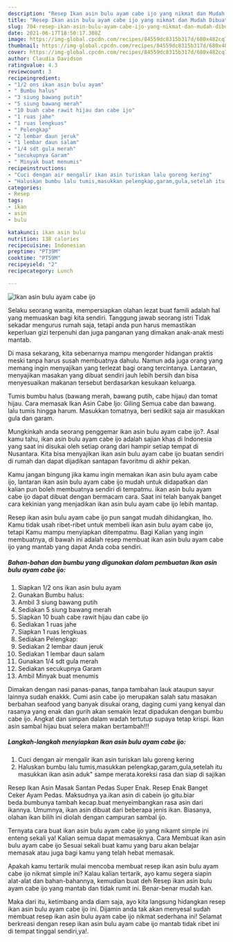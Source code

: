 ```yaml
---
description: "Resep Ikan asin bulu ayam cabe ijo yang nikmat dan Mudah Dibuat"
title: "Resep Ikan asin bulu ayam cabe ijo yang nikmat dan Mudah Dibuat"
slug: 704-resep-ikan-asin-bulu-ayam-cabe-ijo-yang-nikmat-dan-mudah-dibuat
date: 2021-06-17T18:50:17.308Z
image: https://img-global.cpcdn.com/recipes/84559dc8315b317d/680x482cq70/ikan-asin-bulu-ayam-cabe-ijo-foto-resep-utama.jpg
thumbnail: https://img-global.cpcdn.com/recipes/84559dc8315b317d/680x482cq70/ikan-asin-bulu-ayam-cabe-ijo-foto-resep-utama.jpg
cover: https://img-global.cpcdn.com/recipes/84559dc8315b317d/680x482cq70/ikan-asin-bulu-ayam-cabe-ijo-foto-resep-utama.jpg
author: Claudia Davidson
ratingvalue: 4.3
reviewcount: 3
recipeingredient:
- "1/2 ons ikan asin bulu ayam"
- " Bumbu halus"
- "3 siung bawang putih"
- "5 siung bawang merah"
- "10 buah cabe rawit hijau dan cabe ijo"
- "1 ruas jahe"
- "1 ruas lengkuas"
- " Pelengkap"
- "2 lembar daun jeruk"
- "1 lembar daun salam"
- "1/4 sdt gula merah"
- "secukupnya Garam"
- " Minyak buat menumis"
recipeinstructions:
- "Cuci dengan air mengalir ikan asin turiskan lalu goreng kering"
- "Haluskan bumbu lalu tumis,masukkan pelengkap,garam,gula,setelah itu masukkan ikan asin aduk&#34; sampe merata.koreksi rasa dan siap di sajikan"
categories:
- Resep
tags:
- ikan
- asin
- bulu

katakunci: ikan asin bulu 
nutrition: 138 calories
recipecuisine: Indonesian
preptime: "PT39M"
cooktime: "PT59M"
recipeyield: "2"
recipecategory: Lunch

---
```



![Ikan asin bulu ayam cabe ijo](https://img-global.cpcdn.com/recipes/84559dc8315b317d/680x482cq70/ikan-asin-bulu-ayam-cabe-ijo-foto-resep-utama.jpg)

Selaku seorang wanita, mempersiapkan olahan lezat buat famili adalah hal yang memuaskan bagi kita sendiri. Tanggung jawab seorang istri Tidak sekadar mengurus rumah saja, tetapi anda pun harus memastikan keperluan gizi terpenuhi dan juga panganan yang dimakan anak-anak mesti mantab.

Di masa  sekarang, kita sebenarnya mampu mengorder hidangan praktis meski tanpa harus susah membuatnya dahulu. Namun ada juga orang yang memang ingin menyajikan yang terlezat bagi orang tercintanya. Lantaran, menyajikan masakan yang dibuat sendiri jauh lebih bersih dan bisa menyesuaikan makanan tersebut berdasarkan kesukaan keluarga. 

Tumis bumbu halus (bawang merah, bawang putih, cabe hijau) dan tomat hijau. Cara memasak Ikan Asin Cabe Ijo: Giling Semua cabe dan bawang. lalu tumis hingga harum. Masukkan tomatnya, beri sedikit saja air masukkan gula dan garam.

Mungkinkah anda seorang penggemar ikan asin bulu ayam cabe ijo?. Asal kamu tahu, ikan asin bulu ayam cabe ijo adalah sajian khas di Indonesia yang saat ini disukai oleh setiap orang dari hampir setiap tempat di Nusantara. Kita bisa menyajikan ikan asin bulu ayam cabe ijo buatan sendiri di rumah dan dapat dijadikan santapan favoritmu di akhir pekan.

Kamu jangan bingung jika kamu ingin memakan ikan asin bulu ayam cabe ijo, lantaran ikan asin bulu ayam cabe ijo mudah untuk didapatkan dan kalian pun boleh membuatnya sendiri di tempatmu. ikan asin bulu ayam cabe ijo dapat dibuat dengan bermacam cara. Saat ini telah banyak banget cara kekinian yang menjadikan ikan asin bulu ayam cabe ijo lebih mantap.

Resep ikan asin bulu ayam cabe ijo pun sangat mudah dihidangkan, lho. Kamu tidak usah ribet-ribet untuk membeli ikan asin bulu ayam cabe ijo, tetapi Kamu mampu menyiapkan ditempatmu. Bagi Kalian yang ingin membuatnya, di bawah ini adalah resep membuat ikan asin bulu ayam cabe ijo yang mantab yang dapat Anda coba sendiri.

<!--inarticleads1-->

##### Bahan-bahan dan bumbu yang digunakan dalam pembuatan Ikan asin bulu ayam cabe ijo:

1. Siapkan 1/2 ons ikan asin bulu ayam
1. Gunakan  Bumbu halus:
1. Ambil 3 siung bawang putih
1. Sediakan 5 siung bawang merah
1. Siapkan 10 buah cabe rawit hijau dan cabe ijo
1. Sediakan 1 ruas jahe
1. Siapkan 1 ruas lengkuas
1. Sediakan  Pelengkap:
1. Sediakan 2 lembar daun jeruk
1. Sediakan 1 lembar daun salam
1. Gunakan 1/4 sdt gula merah
1. Sediakan secukupnya Garam
1. Ambil  Minyak buat menumis


Dimakan dengan nasi panas-panas, tanpa tambahan lauk ataupun sayur lainnya sudah enakkk. Cumi asin cabe ijo merupakan salah satu masakan berbahan seafood yang banyak disukai orang, daging cumi yang kenyal dan rasanya yang enak dan gurih akan semakin lezat dipadukan dengan bumbu cabe ijo. Angkat dan simpan dalam wadah tertutup supaya tetap krispi. Ikan asin sambal hijau buat selera makan bertambah!!! 

<!--inarticleads2-->

##### Langkah-langkah menyiapkan Ikan asin bulu ayam cabe ijo:

1. Cuci dengan air mengalir ikan asin turiskan lalu goreng kering
1. Haluskan bumbu lalu tumis,masukkan pelengkap,garam,gula,setelah itu masukkan ikan asin aduk&#34; sampe merata.koreksi rasa dan siap di sajikan


Resep Ikan Asin Masak Santan Pedas Super Enak. Resep Enak Banget Ceker Ayam Pedas. Maksudnya ya.ikan asin di cabein ijo gitu.biar beda.bumbunya tambah kecap.buat menyeimbangkan rasa asin dari ikannya. Umumnya, ikan asin dibuat dari beberapa jenis ikan. Biasanya, olahan ikan bilih ini diolah dengan campuran sambal ijo. 

Ternyata cara buat ikan asin bulu ayam cabe ijo yang nikamt simple ini enteng sekali ya! Kalian semua dapat memasaknya. Cara Membuat ikan asin bulu ayam cabe ijo Sesuai sekali buat kamu yang baru akan belajar memasak atau juga bagi kamu yang telah hebat memasak.

Apakah kamu tertarik mulai mencoba membuat resep ikan asin bulu ayam cabe ijo nikmat simple ini? Kalau kalian tertarik, ayo kamu segera siapin alat-alat dan bahan-bahannya, kemudian buat deh Resep ikan asin bulu ayam cabe ijo yang mantab dan tidak rumit ini. Benar-benar mudah kan. 

Maka dari itu, ketimbang anda diam saja, ayo kita langsung hidangkan resep ikan asin bulu ayam cabe ijo ini. Dijamin anda tak akan menyesal sudah membuat resep ikan asin bulu ayam cabe ijo nikmat sederhana ini! Selamat berkreasi dengan resep ikan asin bulu ayam cabe ijo mantab tidak ribet ini di tempat tinggal sendiri,ya!.

